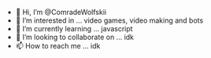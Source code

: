 - 👋 Hi, I’m @ComradeWolfskii
- 👀 I’m interested in ... video games, video making and bots
- 🌱 I’m currently learning ... javascript
- 💞️ I’m looking to collaborate on ... idk
- 📫 How to reach me ... idk 

<!---
ComradeWolfskii/ComradeWolfskii is a ✨ special ✨ repository because its `README.md` (this file) appears on your GitHub profile.
You can click the Preview link to take a look at your changes.
--->
